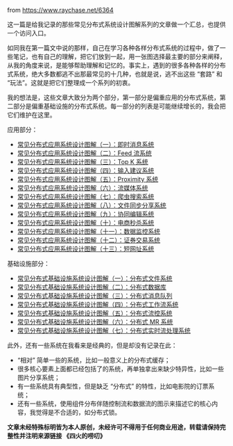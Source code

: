 from https://www.raychase.net/6364


这一篇是给我记录的那些常见分布式系统设计图解系列的文章做一个汇总，也提供一个访问入口。

如同我在第一篇文中说的那样，自己在学习各种各样分布式系统的过程中，做了一些笔记，也有自己的理解，把它们放到一起，用一张图选择最主要的部分来阐释，从我的角度来说，是能够帮助理解和记忆的。事实上，遇到的很多各种各样的分布式系统，绝大多数都逃不出那最常见的十几种，也就是说，逃不出这些 “套路” 和 “玩法”。这就是把它们整理成一个系列的初衷。

我的想法是，这些文章大致分为两个部分，第一部分是偏重应用的分布式系统，第二部分是偏重基础设施的分布式系统。每一部分的列表是可能继续增长的，我会把它们维护在这里。


应用部分：

* [常见分布式应用系统设计图解（一）：即时消息系统](https://www.raychase.net/6260 "常见分布式应用系统设计图解（一）：即时消息系统")
* [常见分布式应用系统设计图解（二）：Feed 流系统](https://www.raychase.net/6269 "常见分布式应用系统设计图解（二）：Feed 流系统")
* [常见分布式应用系统设计图解（三）：Top K 系统](https://www.raychase.net/6275 "常见分布式应用系统设计图解（三）：Top K 系统")
* [常见分布式应用系统设计图解（四）：输入建议系统](https://www.raychase.net/6299 "常见分布式应用系统设计图解（四）：输入建议系统")
* [常见分布式应用系统设计图解（五）：Proximity 系统](https://www.raychase.net/6312 "常见分布式应用系统设计图解（五）：Proximity 系统")
* [常见分布式应用系统设计图解（六）：流媒体系统](https://www.raychase.net/6329 "常见分布式应用系统设计图解（六）：流媒体系统")
* [常见分布式应用系统设计图解（七）：爬虫搜索系统](https://www.raychase.net/6327 "常见分布式应用系统设计图解（七）：爬虫搜索系统")
* [常见分布式应用系统设计图解（八）：文件同步分享系统](https://www.raychase.net/6345 "常见分布式应用系统设计图解（八）：文件同步分享系统")
* [常见分布式应用系统设计图解（九）：协同编辑系统](https://www.raychase.net/6429 "常见分布式应用系统设计图解（九）：协同编辑系统")
* [常见分布式应用系统设计图解（十）：电商秒杀系统](https://www.raychase.net/6434 "常见分布式应用系统设计图解（十）：电商秒杀系统")
* [常见分布式应用系统设计图解（十一）：数据监控系统](https://www.raychase.net/6439 "常见分布式应用系统设计图解（十一）：数据监控系统")
* [常见分布式应用系统设计图解（十二）：证券交易系统](https://www.raychase.net/6453 "常见分布式应用系统设计图解（十二）：证券交易系统")
* [常见分布式应用系统设计图解（十三）：短网址系统](https://www.raychase.net/6460 "常见分布式应用系统设计图解（十三）：短网址系统")

基础设施部分：

* [常见分布式基础设施系统设计图解（一）：分布式文件系统](https://www.raychase.net/6368 "常见分布式基础设施系统设计图解（一）：分布式文件系统")
* [常见分布式基础设施系统设计图解（二）：分布式数据库](https://www.raychase.net/6367 "常见分布式基础设施系统设计图解（二）：分布式数据库")
* [常见分布式基础设施系统设计图解（三）：分布式消息队列](https://www.raychase.net/6396 "常见分布式基础设施系统设计图解（三）：分布式消息队列")
* [常见分布式基础设施系统设计图解（四）：分布式工作流系统](https://www.raychase.net/6407 "常见分布式基础设施系统设计图解（四）：分布式工作流系统")
* [常见分布式基础设施系统设计图解（五）：分布式流控系统](https://www.raychase.net/6416 "常见分布式基础设施系统设计图解（五）：分布式流控系统")
* [常见分布式基础设施系统设计图解（六）：分布式 MR 系统](https://www.raychase.net/6422 "常见分布式基础设施系统设计图解（六）：分布式 MR 系统")
* [常见分布式基础设施系统设计图解（七）：分布式实时流处理系统](https://www.raychase.net/6444 "常见分布式基础设施系统设计图解（七）：分布式实时流处理系统")

此外，还有一些系统在我看来是经典的，但是却没有记录在此：

* “相对” 简单一些的系统，比如一般意义上的分布式缓存；
* 很多核心要素上面都已经包括了的系统，再单独拿出来缺少特异性，比如一些图片分享系统；
* 有一些系统具有典型性，但是缺乏 “分布式” 的特性，比如电影院的订票系统；
* 还有一些系统，使用组件分布伴随控制流和数据流的图示来描述它的核心内容，我觉得是不合适的，如分布式锁。

**文章未经特殊标明皆为本人原创，未经许可不得用于任何商业用途，转载请保持完整性并注明来源链接 《四火的唠叨》**
